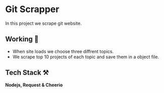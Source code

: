# Git Scrapper 

In this project we scrape git website.

## Working 📝

- When site loads we choose three diffrent topics.
- We scrape top 10 projects of each topic and save them in a object file.

## Tech Stack ⚒

**Nodejs, Request & Cheerio**
